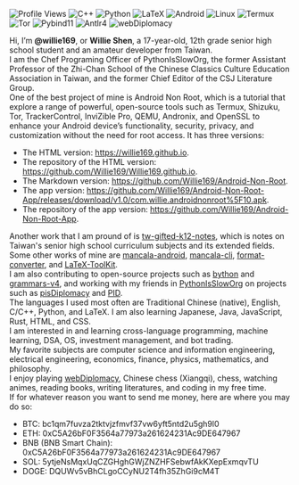 ![Profile Views](https://komarev.com/ghpvc/?username=Willie169&color=brightgreen&label=Profile+Views&abbreviated=true)
![C++](https://img.shields.io/badge/C++-00599C)
![Python](https://img.shields.io/badge/Python-3776AB)
![LaTeX](https://img.shields.io/badge/LaTeX-008080)
![Android](https://img.shields.io/badge/Android-3DDC84)
![Linux](https://img.shields.io/badge/Linux-FCC624)
![Termux](https://img.shields.io/badge/Termux-000000)
![Tor](https://img.shields.io/badge/Tor-80449C)
![Pybind11](https://img.shields.io/badge/Pybind11-A49B6B)
![Antlr4](https://img.shields.io/badge/Antlr4-ed312f)
![webDiplomacy](https://img.shields.io/badge/webDiplomacy-35781D)

Hi, I’m **@willie169**, or **Willie Shen**, a 17-year-old, 12th grade senior high school student and an amateur developer from Taiwan.<br>
I am the Chef Programing Officer of PythonIsSlowOrg, the former Assistant Professor of the Zhi-Chan School of the Chinese Classics Culture Education Association in Taiwan, and the former Chief Editor of the CSJ Literature Group.<br>
One of the best project of mine is Android Non Root, which is a tutorial that explore a range of powerful, open-source tools such as Termux, Shizuku, Tor, TrackerControl, InviZible Pro, QEMU, Andronix, and OpenSSL to enhance your Android device’s functionality, security, privacy, and customization without the need for root access. It has three versions:

* The HTML version: <https://willie169.github.io>.
* The repository of the HTML version: <https://github.com/Willie169/Willie169.github.io>.
* The Markdown version: <https://github.com/Willie169/Android-Non-Root>.
* The app version: <https://github.com/Willie169/Android-Non-Root-App/releases/download/v1.0/com.willie.androidnonroot%5F10.apk>.
* The repository of the app version: <https://github.com/Willie169/Android-Non-Root-App>.

Another work that I am pround of is [tw-gifted-k12-notes](https://github.com/Willie169/tw-gifted-k12-notes), which is notes on Taiwan's senior high school curriculum subjects and its extended fields.<br>
Some other works of mine are [mancala-android](https://github.com/Willie169/mancala-android), [mancala-cli](https://github.com/Willie169/mancala-cli), [format-converter](https://github.com/Willie169/format-converter), and [LaTeX-ToolKit](https://github.com/Willie169/LaTeX-ToolKit).<br>
I am also contributing to open-source projects such as [bython](https://github.com/Willie169/bython) and [grammars-v4](https://github.com/Willie169/grammars-v4), and working with my friends in [PythonIsSlowOrg](https://github.com/PythonIsSlowOrg) on projects such as [pisDiplomacy](https://github.com/PythonIsSlowOrg/pisDiplomacy) and [PID](https://github.com/Willie169/PID).<br>
The languages I used most often are Traditional Chinese (native), English, C/C++, Python, and LaTeX. I am also learning Japanese, Java, JavaScript, Rust, HTML, and CSS.<br>
I am interested in and learning cross-language programming, machine learning, DSA, OS, investment management, and bot trading.<br>
My favorite subjects are computer science and information engineering, electrical engineering, economics, finance, physics, mathematics, and philosophy.<br>
I enjoy playing [webDiplomacy](https://webdiplomacy.net/userprofile.php?userID=222135), Chinese chess (Xiangqi), chess, watching animes, reading books, writing literatures, and coding in my free time.<br>
If for whatever reason you want to send me money, here are where you may do so:
- BTC:
  bc1qm7fuvza2tktvjzfmvf37vw6yft5ntd2u5gh9l0
- ETH:
  0xC5A26bF0F3564a77973a261624231Ac9DE647967
- BNB (BNB Smart Chain):
  0xC5A26bF0F3564a77973a261624231Ac9DE647967
- SOL:
  5ytjeNsMqxUqCZGHghGWjZNZHFSebwfAkKXepExmqvTU
- DOGE:
  DQUWv5vBhCLgoCCyNU2T4fh35ZhGi9cM4T
